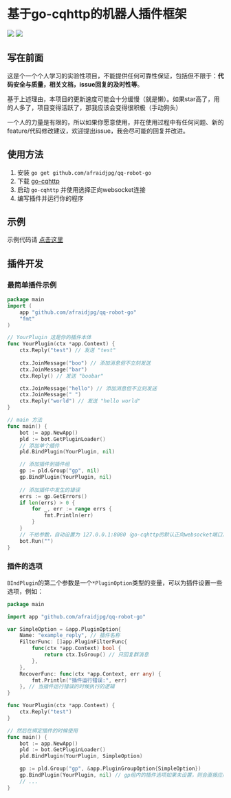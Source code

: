 # 基于go-cqhttp的机器人插件框架 


![](https://img.shields.io/badge/go-v1.18%2B-blue)
[![](https://img.shields.io/badge/go--cqhttp-v1.0.0-orange)](https://github.com/Mrs4s/go-cqhttp)

## 写在前面

这是个一个个人学习的实验性项目，不能提供任何可靠性保证，包括但不限于：**代码安全与质量，相关文档，issue回复的及时性等**。

基于上述理由，本项目的更新速度可能会十分缓慢（就是懒）。如果star高了，用的人多了，项目变得活跃了，那我应该会变得很积极（手动狗头）

一个人的力量是有限的，所以如果你愿意使用，并在使用过程中有任何问题、新的feature/代码修改建议，欢迎提出issue，我会尽可能的回复并改进。


## 使用方法  

1. 安装 `go get github.com/afraidjpg/qq-robot-go`
2. 下载 [go-cqhttp](https://github.com/Mrs4s/go-cqhttp/releases)  
3. 启动 `go-cqhttp` 并使用选择正向websocket连接
4. 编写插件并运行你的程序

## 示例

示例代码请 [点击这里](./example)

## 插件开发

### 最简单插件示例
```go
package main
import (
	app "github.com/afraidjpg/qq-robot-go"
	"fmt"
)

// YourPlugin 这是你的插件本体
func YourPlugin(ctx *app.Context) {
    ctx.Reply("test") // 发送 "test"
    
    ctx.JoinMessage("boo") // 添加消息但不立刻发送
    ctx.JoinMessage("bar")
    ctx.Reply() // 发送 "boobar"

    ctx.JoinMessage("hello") // 添加消息但不立刻发送
    ctx.JoinMessage(" ")
    ctx.Reply("world") // 发送 "hello world"
}

// main 方法
func main() {
    bot := app.NewApp()
    pld := bot.GetPluginLoader()
    // 添加单个插件
    pld.BindPlugin(YourPlugin, nil)

    // 添加插件到插件组
    gp := pld.Group("gp", nil)
    gp.BindPlugin(YourPlugin, nil)
    
    // 添加插件中发生的错误
    errs := gp.GetErrors()
    if len(errs) > 0 {
        for _, err := range errs {
            fmt.Println(err)
        }
    }
    // 不给参数，自动设置为 127.0.0.1:8080（go-cqhttp的默认正向websocket端口）
    bot.Run("") 
}
```

### 插件的选项

`BIndPlugin`的第二个参数是一个`*PluginOption`类型的变量，可以为插件设置一些选项，例如：
```go
package main

import app "github.com/afraidjpg/qq-robot-go"

var SimpleOption = &app.PluginOption{
    Name: "example_reply", // 插件名称
    FilterFunc: []app.PluginFilterFunc{
        func(ctx *app.Context) bool {
            return ctx.IsGroup() // 只回复群消息
        },
    },
    RecoverFunc: func(ctx *app.Context, err any) {
        fmt.Println("插件运行错误:", err)
    }, // 当插件运行错误的时候执行的逻辑
}

func YourPlugin(ctx *app.Context) {
    ctx.Reply("test")
}

// 然后在绑定插件的时候使用
func main() {
    bot := app.NewApp()
    pld := bot.GetPluginLoader()
    pld.BindPlugin(YourPlugin, SimpleOption)

    gp := pld.Group("gp", &app.PluginGroupOption{SimpleOption})
    gp.BindPlugin(YourPlugin, nil) // gp组内的插件选项如果未设置，则会直接应用gp组的选项
    // ...
}

```

